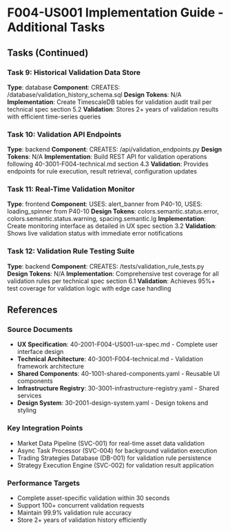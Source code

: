 # F004-US001 Implementation Guide - Additional Tasks

## Tasks (Continued)

### Task 9: Historical Validation Data Store
**Type**: database
**Component**: CREATES: /database/validation_history_schema.sql
**Design Tokens**: N/A
**Implementation**: 
Create TimescaleDB tables for validation audit trail per technical spec section 5.2
**Validation**: Stores 2+ years of validation results with efficient time-series queries

### Task 10: Validation API Endpoints
**Type**: backend
**Component**: CREATES: /api/validation_endpoints.py
**Design Tokens**: N/A
**Implementation**: 
Build REST API for validation operations following 40-3001-F004-technical.md section 4.3
**Validation**: Provides endpoints for rule execution, result retrieval, configuration updates

### Task 11: Real-Time Validation Monitor
**Type**: frontend
**Component**: USES: alert_banner from P40-10, USES: loading_spinner from P40-10
**Design Tokens**: colors.semantic.status.error, colors.semantic.status.warning, spacing.semantic.lg
**Implementation**: 
Create monitoring interface as detailed in UX spec section 3.2
**Validation**: Shows live validation status with immediate error notifications

### Task 12: Validation Rule Testing Suite
**Type**: backend
**Component**: CREATES: /tests/validation_rule_tests.py
**Design Tokens**: N/A
**Implementation**: 
Comprehensive test coverage for all validation rules per technical spec section 6.1
**Validation**: Achieves 95%+ test coverage for validation logic with edge case handling

## References

### Source Documents
- **UX Specification**: 40-2001-F004-US001-ux-spec.md - Complete user interface design
- **Technical Architecture**: 40-3001-F004-technical.md - Validation framework architecture
- **Shared Components**: 40-1001-shared-components.yaml - Reusable UI components
- **Infrastructure Registry**: 30-3001-infrastructure-registry.yaml - Shared services
- **Design System**: 30-2001-design-system.yaml - Design tokens and styling

### Key Integration Points
- Market Data Pipeline (SVC-001) for real-time asset data validation
- Async Task Processor (SVC-004) for background validation execution
- Trading Strategies Database (DB-001) for validation rule persistence
- Strategy Execution Engine (SVC-002) for validation result application

### Performance Targets
- Complete asset-specific validation within 30 seconds
- Support 100+ concurrent validation requests
- Maintain 99.9% validation rule accuracy
- Store 2+ years of validation history efficiently